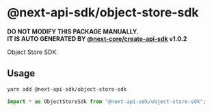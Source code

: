 # @next-api-sdk/object-store-sdk

**DO NOT MODIFY THIS PACKAGE MANUALLY.**  
**IT IS AUTO GENERATED BY [@next-core/create-api-sdk] v1.0.2**

Object Store SDK.

## Usage

```bash
yarn add @next-api-sdk/object-store-sdk
```

```ts
import * as ObjectStoreSdk from "@next-api-sdk/object-store-sdk";
```

[@next-core/create-api-sdk]: https://github.com/easyops-cn/next-core/tree/master/packages/create-api-sdk
